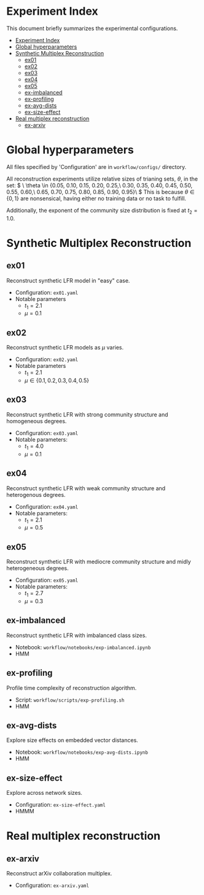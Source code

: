 # Experiment Index

This document briefly summarizes the experimental configurations.

- [Experiment Index](#experiment-index)
- [Global hyperparameters](#global-hyperparameters)
- [Synthetic Multiplex Reconstruction](#synthetic-multiplex-reconstruction)
  - [ex01](#ex01)
  - [ex02](#ex02)
  - [ex03](#ex03)
  - [ex04](#ex04)
  - [ex05](#ex05)
  - [ex-imbalanced](#ex-imbalanced)
  - [ex-profiling](#ex-profiling)
  - [ex-avg-dists](#ex-avg-dists)
  - [ex-size-effect](#ex-size-effect)
- [Real multiplex reconstruction](#real-multiplex-reconstruction)
  - [ex-arxiv](#ex-arxiv)

# Global hyperparameters

All files specified by 'Configuration' are in `workflow/configs/` directory.

All reconstruction experiments utilize relative sizes of trianing sets, $\theta$, in the set:
$
    \\
    \theta \in \{0.05, 0.10, 0.15, 0.20, 0.25,\\
    0.30, 0.35, 0.40, 0.45, 0.50, 0.55, 0.60,\\
    0.65, 0.70, 0.75, 0.80, 0.85, 0.90, 0.95\}\\
$
This is because $\theta \in \{0,1\}$ are nonsensical, having either no training data or no task to fulfill.

Additionally, the exponent of the community size distribution is fixed at $t_2 = 1.0$.

# Synthetic Multiplex Reconstruction
## ex01

Reconstruct synthetic LFR model in "easy" case.

- Configuration: `ex01.yaml`
- Notable parameters
  - $t_1 = 2.1$
  - $\mu = 0.1$

## ex02

Reconstruct synthetic LFR models as $\mu$ varies.

- Configuration: `ex02.yaml`
- Notable parameters
  - $t_1 = 2.1$
  - $\mu \in \{0.1, 0.2, 0.3, 0.4, 0.5\}$

## ex03

Reconstruct synthetic LFR with strong community structure and homogeneous degrees.

- Configuration: `ex03.yaml`
- Notable parameters:
  - $t_1 = 4.0$
  - $\mu = 0.1$

## ex04

Reconstruct synthetic LFR with weak community structure and heterogenous degrees.

- Configuration: `ex04.yaml`
- Notable parameters:
  - $t_1 = 2.1$
  - $\mu = 0.5$

## ex05

Reconstruct synthetic LFR with mediocre community structure and midly heterogeneous degrees.

- Configuration: `ex05.yaml`
- Notable parameters:
  - $t_1 = 2.7$
  - $\mu = 0.3$

## ex-imbalanced

Reconstruct synthetic LFR with imbalanced class sizes.

- Notebook: `workflow/notebooks/exp-imbalanced.ipynb`
- HMM

## ex-profiling

Profile time complexity of reconstruction algorithm.

- Script: `workflow/scripts/exp-profiling.sh`
- HMM

## ex-avg-dists

Explore size effects on embedded vector distances.

- Notebook: `workflow/notebooks/exp-avg-dists.ipynb`
- HMM

## ex-size-effect

Explore across network sizes.

- Configuration: `ex-size-effect.yaml`
- HMMM


# Real multiplex reconstruction
## ex-arxiv

Reconstruct arXiv collaboration multiplex.

- Configuration: `ex-arxiv.yaml`
